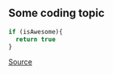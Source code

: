 ## Some coding topic



```javascript
if (isAwesome){
  return true
}
```



[Source](https://www.google.com.au)
